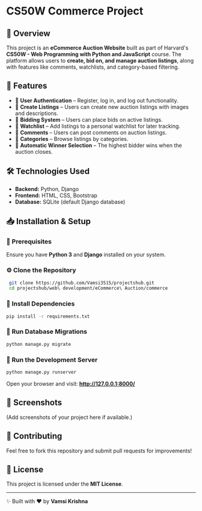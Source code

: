 # CS50W Commerce Project

## 📌 Overview
This project is an **eCommerce Auction Website** built as part of Harvard's **CS50W - Web Programming with Python and JavaScript** course. The platform allows users to **create, bid on, and manage auction listings**, along with features like comments, watchlists, and category-based filtering.

## 🚀 Features
- 🔹 **User Authentication** – Register, log in, and log out functionality.
- 🔹 **Create Listings** – Users can create new auction listings with images and descriptions.
- 🔹 **Bidding System** – Users can place bids on active listings.
- 🔹 **Watchlist** – Add listings to a personal watchlist for later tracking.
- 🔹 **Comments** – Users can post comments on auction listings.
- 🔹 **Categories** – Browse listings by categories.
- 🔹 **Automatic Winner Selection** – The highest bidder wins when the auction closes.

## 🛠️ Technologies Used
- **Backend:** Python, Django
- **Frontend:** HTML, CSS, Bootstrap
- **Database:** SQLite (default Django database)

## 📥 Installation & Setup
### 🔧 Prerequisites
Ensure you have **Python 3** and **Django** installed on your system.

### ⚙️ Clone the Repository
```sh
 git clone https://github.com/Vamsi3515/projectshub.git
 cd projectshub/web\ development/eCommerce\ Auction/commerce
```

### 📌 Install Dependencies
```sh
pip install -r requirements.txt
```

### 🔑 Run Database Migrations
```sh
python manage.py migrate
```

### 🚀 Run the Development Server
```sh
python manage.py runserver
```

Open your browser and visit: **http://127.0.0.1:8000/**

## 📸 Screenshots
(Add screenshots of your project here if available.)

## 🤝 Contributing
Feel free to fork this repository and submit pull requests for improvements!

## 📜 License
This project is licensed under the **MIT License**.

---
✨ Built with ❤️ by **Vamsi Krishna**
